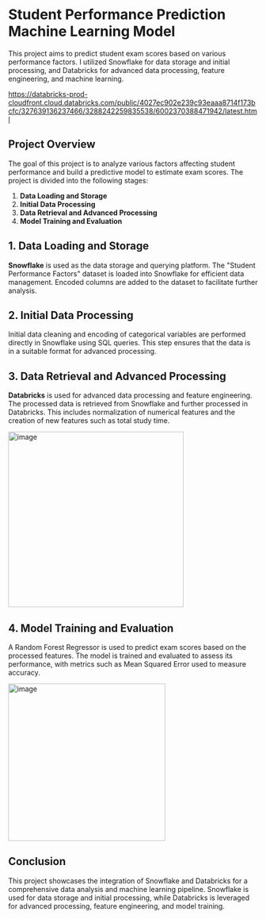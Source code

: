# Student Performance Prediction Machine Learning Model
This project aims to predict student exam scores based on various performance factors. I utilized Snowflake for data storage and initial processing, and Databricks for advanced data processing, feature engineering, and machine learning.

https://databricks-prod-cloudfront.cloud.databricks.com/public/4027ec902e239c93eaaa8714f173bcfc/327639136237466/3288242259835538/6002370388471942/latest.html

## Project Overview

The goal of this project is to analyze various factors affecting student performance and build a predictive model to estimate exam scores. The project is divided into the following stages:

1. **Data Loading and Storage**
2. **Initial Data Processing**
3. **Data Retrieval and Advanced Processing**
4. **Model Training and Evaluation**

## 1. Data Loading and Storage

**Snowflake** is used as the data storage and querying platform. The "Student Performance Factors" dataset is loaded into Snowflake for efficient data management. Encoded columns are added to the dataset to facilitate further analysis.

## 2. Initial Data Processing

Initial data cleaning and encoding of categorical variables are performed directly in Snowflake using SQL queries. This step ensures that the data is in a suitable format for advanced processing.

## 3. Data Retrieval and Advanced Processing

**Databricks** is used for advanced data processing and feature engineering. The processed data is retrieved from Snowflake and further processed in Databricks. This includes normalization of numerical features and the creation of new features such as total study time.

<img width="354" alt="image" src="https://github.com/user-attachments/assets/4fce13eb-4465-400c-b778-6c49ce1c700d">


## 4. Model Training and Evaluation

A Random Forest Regressor is used to predict exam scores based on the processed features. The model is trained and evaluated to assess its performance, with metrics such as Mean Squared Error used to measure accuracy.

<img width="317" alt="image" src="https://github.com/user-attachments/assets/59ce468a-2c60-420d-8bab-440264d1081b">


## Conclusion

This project showcases the integration of Snowflake and Databricks for a comprehensive data analysis and machine learning pipeline. Snowflake is used for data storage and initial processing, while Databricks is leveraged for advanced processing, feature engineering, and model training.
